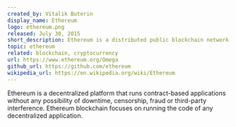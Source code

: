 ```yaml
---
created_by: Vitalik Buterin
display_name: Ethereum
logo: ethereum.png
released: July 30, 2015
short_description: Ethereum is a distributed public blockchain network.
topic: ethereum
related: blockchain, cryptocurrency
url: https://www.ethereum.org/Omega
github_url: https://github.com/ethereum
wikipedia_url: https://en.wikipedia.org/wiki/Ethereum
---
```

Ethereum is a decentralized platform that runs contract-based applications without any possibility of downtime, censorship, fraud or third-party interference. Ethereum blockchain focuses on running the code of any decentralized application.
